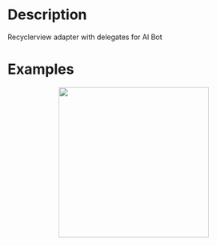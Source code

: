 # Description
Recyclerview adapter with delegates for AI Bot

# Examples
<p align="center">
  <img src=https://github.com/SergeyMobile/message-adapter-sample/blob/master/Screen/e0e8218e-89d4-4e84-afc7-a2c455191813.jpeg width="300">
</p>
